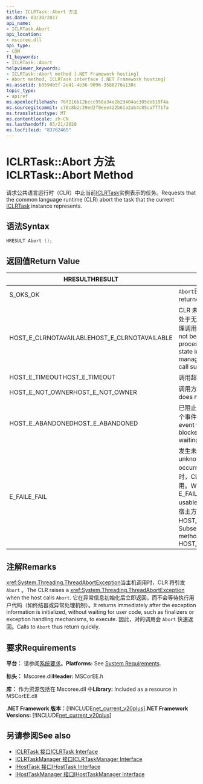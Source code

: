 ```yaml
---
title: ICLRTask::Abort 方法
ms.date: 03/30/2017
api_name:
- ICLRTask.Abort
api_location:
- mscoree.dll
api_type:
- COM
f1_keywords:
- ICLRTask::Abort
helpviewer_keywords:
- ICLRTask::Abort method [.NET Framework hosting]
- Abort method, ICLRTask interface [.NET Framework hosting]
ms.assetid: b3594b5f-2e41-4e36-9096-3586276a138c
topic_type:
- apiref
ms.openlocfilehash: 76f216b12bccc950a34e2b23404ac305de519f4a
ms.sourcegitcommit: c76c8b2c39ed2f0eee422b61a2ab4c05ca7771fa
ms.translationtype: MT
ms.contentlocale: zh-CN
ms.lasthandoff: 05/21/2020
ms.locfileid: "83762465"
---
```

# <a name="iclrtaskabort-method"></a><span data-ttu-id="b2799-102">ICLRTask::Abort 方法</span><span class="sxs-lookup"><span data-stu-id="b2799-102">ICLRTask::Abort Method</span></span>
<span data-ttu-id="b2799-103">请求公共语言运行时（CLR）中止当前[ICLRTask](iclrtask-interface.md)实例表示的任务。</span><span class="sxs-lookup"><span data-stu-id="b2799-103">Requests that the common language runtime (CLR) abort the task that the current [ICLRTask](iclrtask-interface.md) instance represents.</span></span>  
  
## <a name="syntax"></a><span data-ttu-id="b2799-104">语法</span><span class="sxs-lookup"><span data-stu-id="b2799-104">Syntax</span></span>  
  
```cpp  
HRESULT Abort ();  
```  
  
## <a name="return-value"></a><span data-ttu-id="b2799-105">返回值</span><span class="sxs-lookup"><span data-stu-id="b2799-105">Return Value</span></span>  
  
|<span data-ttu-id="b2799-106">HRESULT</span><span class="sxs-lookup"><span data-stu-id="b2799-106">HRESULT</span></span>|<span data-ttu-id="b2799-107">说明</span><span class="sxs-lookup"><span data-stu-id="b2799-107">Description</span></span>|  
|-------------|-----------------|  
|<span data-ttu-id="b2799-108">S_OK</span><span class="sxs-lookup"><span data-stu-id="b2799-108">S_OK</span></span>|<span data-ttu-id="b2799-109">`Abort`已成功返回。</span><span class="sxs-lookup"><span data-stu-id="b2799-109">`Abort` returned successfully.</span></span>|  
|<span data-ttu-id="b2799-110">HOST_E_CLRNOTAVAILABLE</span><span class="sxs-lookup"><span data-stu-id="b2799-110">HOST_E_CLRNOTAVAILABLE</span></span>|<span data-ttu-id="b2799-111">CLR 未加载到进程中，或 CLR 处于无法运行托管代码或成功处理调用的状态。</span><span class="sxs-lookup"><span data-stu-id="b2799-111">The CLR has not been loaded into a process, or the CLR is in a state in which it cannot run managed code or process the call successfully.</span></span>|  
|<span data-ttu-id="b2799-112">HOST_E_TIMEOUT</span><span class="sxs-lookup"><span data-stu-id="b2799-112">HOST_E_TIMEOUT</span></span>|<span data-ttu-id="b2799-113">调用超时。</span><span class="sxs-lookup"><span data-stu-id="b2799-113">The call timed out.</span></span>|  
|<span data-ttu-id="b2799-114">HOST_E_NOT_OWNER</span><span class="sxs-lookup"><span data-stu-id="b2799-114">HOST_E_NOT_OWNER</span></span>|<span data-ttu-id="b2799-115">调用方不拥有该锁。</span><span class="sxs-lookup"><span data-stu-id="b2799-115">The caller does not own the lock.</span></span>|  
|<span data-ttu-id="b2799-116">HOST_E_ABANDONED</span><span class="sxs-lookup"><span data-stu-id="b2799-116">HOST_E_ABANDONED</span></span>|<span data-ttu-id="b2799-117">已阻止的线程或纤程正在等待某个事件时，该事件被取消。</span><span class="sxs-lookup"><span data-stu-id="b2799-117">An event was canceled while a blocked thread or fiber was waiting on it.</span></span>|  
|<span data-ttu-id="b2799-118">E_FAIL</span><span class="sxs-lookup"><span data-stu-id="b2799-118">E_FAIL</span></span>|<span data-ttu-id="b2799-119">发生未知的灾难性故障。</span><span class="sxs-lookup"><span data-stu-id="b2799-119">An unknown catastrophic failure occurred.</span></span> <span data-ttu-id="b2799-120">当方法返回 E_FAIL 时，CLR 在该进程内将不再可用。</span><span class="sxs-lookup"><span data-stu-id="b2799-120">When a method returns E_FAIL, the CLR is no longer usable within the process.</span></span> <span data-ttu-id="b2799-121">对宿主方法的后续调用会返回 HOST_E_CLRNOTAVAILABLE。</span><span class="sxs-lookup"><span data-stu-id="b2799-121">Subsequent calls to hosting methods return HOST_E_CLRNOTAVAILABLE.</span></span>|  
  
## <a name="remarks"></a><span data-ttu-id="b2799-122">注解</span><span class="sxs-lookup"><span data-stu-id="b2799-122">Remarks</span></span>  
 <span data-ttu-id="b2799-123"><xref:System.Threading.ThreadAbortException>当主机调用时，CLR 将引发 `Abort` 。</span><span class="sxs-lookup"><span data-stu-id="b2799-123">The CLR raises a <xref:System.Threading.ThreadAbortException> when the host calls `Abort`.</span></span> <span data-ttu-id="b2799-124">它在异常信息初始化后立即返回，而不会等待执行用户代码（如终结器或异常处理机制）。</span><span class="sxs-lookup"><span data-stu-id="b2799-124">It returns immediately after the exception information is initialized, without waiting for user code, such as finalizers or exception handling mechanisms, to execute.</span></span> <span data-ttu-id="b2799-125">因此，对的调用会 `Abort` 快速返回。</span><span class="sxs-lookup"><span data-stu-id="b2799-125">Calls to `Abort` thus return quickly.</span></span>  
  
## <a name="requirements"></a><span data-ttu-id="b2799-126">要求</span><span class="sxs-lookup"><span data-stu-id="b2799-126">Requirements</span></span>  
 <span data-ttu-id="b2799-127">**平台：** 请参阅[系统要求](../../get-started/system-requirements.md)。</span><span class="sxs-lookup"><span data-stu-id="b2799-127">**Platforms:** See [System Requirements](../../get-started/system-requirements.md).</span></span>  
  
 <span data-ttu-id="b2799-128">**标头：** Mscoree.dll</span><span class="sxs-lookup"><span data-stu-id="b2799-128">**Header:** MSCorEE.h</span></span>  
  
 <span data-ttu-id="b2799-129">**库：** 作为资源包括在 Mscoree.dll 中</span><span class="sxs-lookup"><span data-stu-id="b2799-129">**Library:** Included as a resource in MSCorEE.dll</span></span>  
  
 <span data-ttu-id="b2799-130">**.NET Framework 版本：**[!INCLUDE[net_current_v20plus](../../../../includes/net-current-v20plus-md.md)]</span><span class="sxs-lookup"><span data-stu-id="b2799-130">**.NET Framework Versions:** [!INCLUDE[net_current_v20plus](../../../../includes/net-current-v20plus-md.md)]</span></span>  
  
## <a name="see-also"></a><span data-ttu-id="b2799-131">另请参阅</span><span class="sxs-lookup"><span data-stu-id="b2799-131">See also</span></span>

- [<span data-ttu-id="b2799-132">ICLRTask 接口</span><span class="sxs-lookup"><span data-stu-id="b2799-132">ICLRTask Interface</span></span>](iclrtask-interface.md)
- [<span data-ttu-id="b2799-133">ICLRTaskManager 接口</span><span class="sxs-lookup"><span data-stu-id="b2799-133">ICLRTaskManager Interface</span></span>](iclrtaskmanager-interface.md)
- [<span data-ttu-id="b2799-134">IHostTask 接口</span><span class="sxs-lookup"><span data-stu-id="b2799-134">IHostTask Interface</span></span>](ihosttask-interface.md)
- [<span data-ttu-id="b2799-135">IHostTaskManager 接口</span><span class="sxs-lookup"><span data-stu-id="b2799-135">IHostTaskManager Interface</span></span>](ihosttaskmanager-interface.md)
